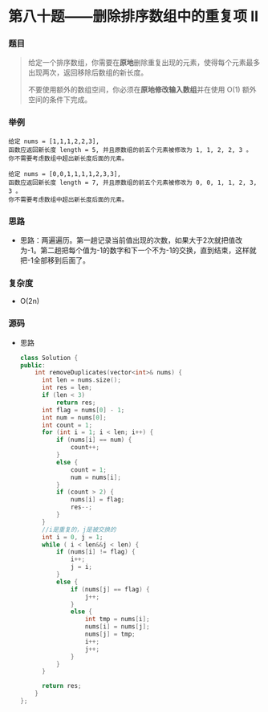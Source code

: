 # 第八十题——删除排序数组中的重复项 II

### 题目

> 给定一个排序数组，你需要在**原地**删除重复出现的元素，使得每个元素最多出现两次，返回移除后数组的新长度。
>
> 不要使用额外的数组空间，你必须在**原地修改输入数组**并在使用 O(1) 额外空间的条件下完成。

### 举例

```
给定 nums = [1,1,1,2,2,3],
函数应返回新长度 length = 5, 并且原数组的前五个元素被修改为 1, 1, 2, 2, 3 。
你不需要考虑数组中超出新长度后面的元素。

给定 nums = [0,0,1,1,1,1,2,3,3],
函数应返回新长度 length = 7, 并且原数组的前五个元素被修改为 0, 0, 1, 1, 2, 3, 3 。
你不需要考虑数组中超出新长度后面的元素。
```

### 思路

* 思路：两遍遍历。第一趟记录当前值出现的次数，如果大于2次就把值改为-1。第二趟把每个值为-1的数字和下一个不为-1的交换，直到结束，这样就把-1全部移到后面了。

### 复杂度

- O(2n)


### 源码

* 思路

  ```c++
  class Solution {
  public:
      int removeDuplicates(vector<int>& nums) {
  		int len = nums.size();
  		int res = len;
  		if (len < 3)
  			return res;
  		int flag = nums[0] - 1;
  		int num = nums[0];
  		int count = 1;
  		for (int i = 1; i < len; i++) {
  			if (nums[i] == num) {
  				count++;
  			}
  			else {
  				count = 1;
  				num = nums[i];
  			}
  			if (count > 2) {
  				nums[i] = flag;
  				res--;
  			}
  		}
  		//i是重复的，j是被交换的
  		int i = 0, j = 1;
  		while ( i < len&&j < len) {
  			if (nums[i] != flag) {
  				i++;
  				j = i;
  			}
  			else {
  				if (nums[j] == flag) {
  					j++;
  				}
  				else {
  					int tmp = nums[i];
  					nums[i] = nums[j];
  					nums[j] = tmp;
  					i++;
  					j++;
  				}
  			}
  		}
  
  		return res;        
      }
  };
  ```



